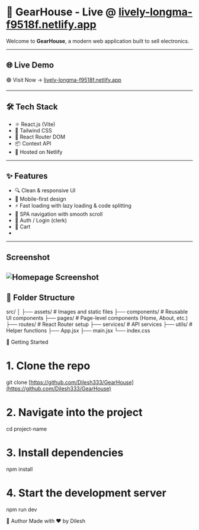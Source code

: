 # 🚀 GearHouse - Live @ [lively-longma-f9518f.netlify.app](https://lively-longma-f9518f.netlify.app)

Welcome to **GearHouse**, a modern web application built to sell electronics.

---

## 🌐 Live Demo

🟢 Visit Now → [lively-longma-f9518f.netlify.app](https://lively-longma-f9518f.netlify.app)

---

## 🛠️ Tech Stack

- ⚛️ React.js (Vite)
- 💨 Tailwind CSS
- 🔄 React Router DOM
- 📦 Context API
- 🔗 Hosted on Netlify

---

## ✨ Features

- 🔍 Clean & responsive UI
- 📱 Mobile-first design
- ⚡ Fast loading with lazy loading & code splitting
- 🧭 SPA navigation with smooth scroll
- 🔐 Auth / Login (clerk)
- 🛒  Cart
- 
---
## Screenshot
![Homepage Screenshot](public/HOME.png)
---

## 📁 Folder Structure 


src/
│
├── assets/            # Images and static files
├── components/        # Reusable UI components
├── pages/             # Page-level components (Home, About, etc.)
├── routes/            # React Router setup
├── services/          # API services
├── utils/             # Helper functions
├── App.jsx
├── main.jsx
└── index.css


🚀 Getting Started

# 1. Clone the repo
git clone [https://github.com/Dilesh333/GearHouse](https://github.com/Dilesh333/GearHouse)

# 2. Navigate into the project
cd project-name

# 3. Install dependencies
npm install

# 4. Start the development server
npm run dev


👤 Author
Made with ❤️ by Dilesh

